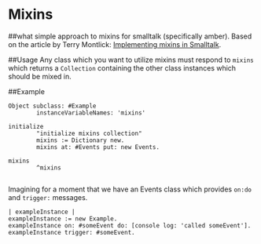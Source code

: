 # Mixins 
##what
simple approach to mixins for smalltalk (specifically amber). Based on the article by Terry Montlick: [Implementing mixins in Smalltalk](http://www.google.com/url?sa=t&rct=j&q=&esrc=s&source=web&cd=2&sqi=2&ved=0CF0QFjAB&url=http%3A%2F%2Fwww.macqueen.us%2FsmalltalkReport%2FST%2FST07%2F14mo.pdf&ei=x3atT5fBMYSViAK_xZH9Aw&usg=AFQjCNGSzBqb0bI7DZ4ALF7wxyhRASKUJA). 

##Usage
Any class which you want to utilize mixins must respond to ```mixins``` which returns a ```Collection``` containing the other class instances which should be mixed in. 

##Example

```
Object subclass: #Example
        instanceVariableNames: 'mixins'
        
initialize
        "initialize mixins collection"
        mixins := Dictionary new.
        mixins at: #Events put: new Events.

mixins
        ^mixins


```
Imagining for a moment that we have an Events class which provides ```on:do``` and ```trigger:``` messages. 

```
| exampleInstance |
exampleInstance := new Example.
exampleInstance on: #someEvent do: [console log: 'called someEvent'].
exampleInstance trigger: #someEvent.
```
